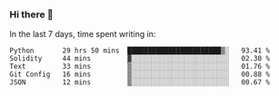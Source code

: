### Hi there 👋

In the last 7 days, time spent writing in:

<!--START_SECTION:waka-->
```text
Python       29 hrs 50 mins  ███████████████████████▒░   93.41 % 
Solidity     44 mins         ▓░░░░░░░░░░░░░░░░░░░░░░░░   02.30 % 
Text         33 mins         ▒░░░░░░░░░░░░░░░░░░░░░░░░   01.76 % 
Git Config   16 mins         ▒░░░░░░░░░░░░░░░░░░░░░░░░   00.88 % 
JSON         12 mins         ▒░░░░░░░░░░░░░░░░░░░░░░░░   00.67 % 
```
<!--END_SECTION:waka-->
<!--
**jimtje/jimtje** is a ✨ _special_ ✨ repository because its `README.md` (this file) appears on your GitHub profile.


Here are some ideas to get you started:

- 🔭 I’m currently working on ...
- 🌱 I’m currently learning ...
- 👯 I’m looking to collaborate on ...
- 🤔 I’m looking for help with ...
- 💬 Ask me about ...
- 📫 How to reach me: ...
- 😄 Pronouns: ...
- ⚡ Fun fact: ...
-->
